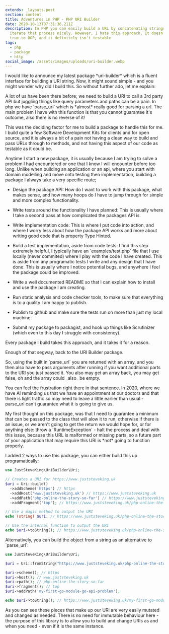 ```yaml
---
extends: _layouts.post
section: content
title: Adventures in PHP - PHP URI Builder
date: 2020-10-13T07:31:36.211Z
description: In PHP you can easily build a URL by concatenating strings, and
  iterate that process nicely. However, I hate this approach. It doesn't feel
  true to OOP, and it definitely isn't testable
tags:
  - php
  - package
  - http
social_image: /assets/images/uploads/uri-builder.webp
---
```


I would like to announce my latest package \*uri-builder\* which is a fluent
interface for building a URI string. Now, it might sound simple - and you
might wonder why did I build this. So without further ado, let me explain:


A lot of us have been there before; we need to build a URI to call a 3rd party API but juggling things like query parameters and paths can be a pain. In php we have \`parse_url\` which is \*almost\* really good for parsing a url. The main problem I have with this function is that you cannot guarantee it's outcome, also there is no reverse of it!


This was the deciding factor for me to build a package to handle this for me. I build quite a few Software Development Kits for clients and for open source, and it is always a bit of a pain not having a clean way to build and pass URLs through to methods, and not having this aspect of our code as testable as it could be.


Anytime I start a new package, it is usually because I am trying to solve a problem I had encountered or one that I know I will encounter before too long. Unlike when building an application or an api, where you start with domain modelling and move onto testing then implementation, building a package I always take a very specific route;


* Design the package API: How do I want to work with this package, what makes sense, and how many hoops do I have to jump through for simple and more complex functionality.

* Write tests around the functionality I have planned: This is usually where I take a second pass at how complicated the packages API is.

* Write implementation code: This is where I put code into action, and where I worry less about how the package API works and more about writing good code that is property Type Hinted.

* Build a test implementation, aside from code tests: I find this step extremely helpful, I typically have an \`examples/test.php\` file that I use locally (never commited) where I play with the code I have created. This is aside from any programatic tests I write and any design that I have done. This is usually where I notice potential bugs, and anywhere I feel the package could be improved.

* Write a well documented README so that I can explain how to install and use the package I am creating.

* Run static analysis and code checker tools, to make sure that everything is to a quality I am happy to publish.

* Publish to github and make sure the tests run on more than just my local machine.

* Submit my package to packagist, and hook up things like Scrutinizer (which even to this day I struggle with consistency).


Every package I build takes this approach, and it takes it for a reason. 


Enough of that segway, back to the URI Builder package.


So, using the built in \`parse_url\` you are returned with an array, and you then also have to pass arguments after running if you want additional parts to the URI you just passed it. You also may get an array back, you may get false, oh and the array could \_also\_ be empty.


You can feel the frustration right there in that sentence. In 2020, where we have AI reminding us that we have an appointment at our doctors and that there is light traffic so may need to leave a little earlier than usual - parse_url can't guarantee what it is going to give us.


My first thought on this package, was that I need to guarantee a minimum that can be passed to the class that will alow it to run, otherwise if there is an issue, or we aren't going to get the return we would hope for, or for anything else: throw a \`RuntimeException\` - halt the process and deal with this issue, because this URL is malformed or missing parts, so a future part of your application that may require this URI is \*not\* going to function properly.


I added 2 ways to use this package, you can either build this up programatically:


```php
use JustSteveKing\UriBuilder\Uri;

// Creates a URI for https://www.juststeveking.uk
$uri = Uri::build()
  ->addScheme('https') // https
  ->addHost('www.juststeveking.uk') // https://www.juststeveking.uk
  ->addPath('php-online-the-story-so-far') // https://www.juststeveking.uk/php-online-the-story-so-far
  ->addFragment('top'); // https://www.juststeveking.uk/php-online-the-story-so-far#top

// Use a magic method to output the URI
echo (string) $uri; // https://www.juststeveking.uk/php-online-the-story-so-far#top

// Use the internal function to output the URI
echo $uri->toString(); // https://www.juststeveking.uk/php-online-the-story-so-far#top
```


Alternatively, you can build the object from a string as an alternative to \`parse_url\`:


```php
use JustSteveKing\UriBuilder\Uri;

$uri = Uri::fromString("https://www.juststeveking.uk/php-online-the-story-so-far#top");

$uri->scheme(); // https
$uri->host(); // www.juststeveking.uk
$uri->path(); // php-online-the-story-so-far
$uri->fragment(); // top
$uri->addPath('my-first-go-module-go-api-problem');

echo $uri->toString(); // https://www.juststeveking.uk/my-first-go-module-go-api-problem#top
```

As you can see these pieces that make up our URI are very easily mutated and changed as needed. There is no need for immutable behaviour here - the purpose of this library is to allow you to build and change URIs as and when you need - even if it is the same instance.
